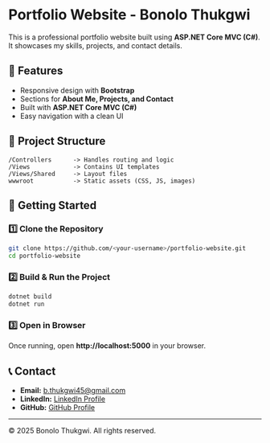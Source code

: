 # Portfolio Website - Bonolo Thukgwi

This is a professional portfolio website built using **ASP.NET Core MVC (C#)**. It showcases my skills, projects, and contact details.

## 🔹 Features
- Responsive design with **Bootstrap**
- Sections for **About Me, Projects, and Contact**
- Built with **ASP.NET Core MVC (C#)**
- Easy navigation with a clean UI

## 📁 Project Structure
```
/Controllers      -> Handles routing and logic
/Views            -> Contains UI templates
/Views/Shared     -> Layout files
wwwroot           -> Static assets (CSS, JS, images)
```

## 🚀 Getting Started

### 1️⃣ Clone the Repository
```sh
git clone https://github.com/<your-username>/portfolio-website.git
cd portfolio-website
```

### 2️⃣ Build & Run the Project
```sh
dotnet build
dotnet run
```

### 3️⃣ Open in Browser
Once running, open **http://localhost:5000** in your browser.

## 📞 Contact
- **Email:** b.thukgwi45@gmail.com
- **LinkedIn:** [LinkedIn Profile](https://linkedin.com/in/bonolo-thukgwi)
- **GitHub:** [GitHub Profile](https://github.com/<Bonoliie>)

---
© 2025 Bonolo Thukgwi. All rights reserved.
